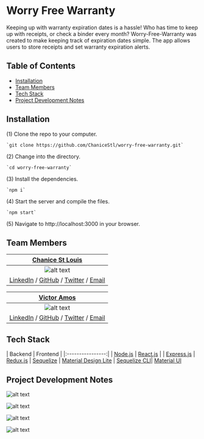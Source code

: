 # Worry Free Warranty

  Keeping up with warranty expiration dates is a hassle! Who has time to keep up with receipts, or check a binder every month? Worry-Free-Warranty was created to make keeping track of expiration dates simple. The app allows users to store receipts and set warranty expiration alerts.


## Table of Contents

  * [Installation](#installation)
  * [Team Members](#team-members)
  * [Tech Stack](#tech-stack)
  * [Project Development Notes](#project-development-notes)


## <a name="installation"></a>Installation
  (1) Clone the repo to your computer.

    `git clone https://github.com/ChaniceStl/worry-free-warranty.git`

  (2) Change into the directory.

    `cd worry-free-warranty`

  (3) Install the dependencies.

    `npm i`

  (4) Start the server and compile the files.

    `npm start`

  (5) Navigate to http://localhost:3000 in your browser.


## <a name="team-members"></a>Team Members


  | [Chanice St Louis](https://github.com/chanicestl "Chanice St Louis' GitHub") |
  |:----------------:|
  | ![alt text](https://s25.postimg.org/nkxznyrvf/chanice_stlouis.png "Chanice St Louis") |
  | [LinkedIn](https://www.linkedin.com/in/chanice-stlouis/) / [GitHub](https://github.com/chanicestl) / [Twitter](https://twitter.com/chanicestlouis) / [Email](mailto:chanicestlouis2020@gmail.com) |

  | [Victor Amos](https://github.com/victoramosjr "Victor Amos' GitHub") |
  |:-----------:|
  | ![alt text](https://s25.postimg.org/5n5jvttsr/victor_amos.png "Victor Amos") |
  | [LinkedIn](https://www.linkedin.com/in/victoramosjr/) / [GitHub](https://github.com/victoramosjr) / [Twitter](https://twitter.com/mrvictoramos) / [Email](mailto:victor@victoramos.com) |

## <a name="tech-stack"></a>Tech Stack

  | Backend | Frontend |
  |:----------------:|
  | [Node.js](https://github.com/nodejs/node) | [React.js](https://github.com/facebook/react) | 
  | [Express.js](https://github.com/expressjs/express) | [Redux.js](https://github.com/reactjs/redux) 
  | [Sequelize](https://github.com/sequelize/sequelize) | [Material Design Lite](https://getmdl.io/index.html) 
  | [Sequelize CLI](https://github.com/sequelize/cli)| [Material UI](http://www.material-ui.com/#/) 

## <a name="project-development-notes"></a>Project Development Notes

  ![alt text](https://s26.postimg.org/jl2653x15/login.png "Login Page")

  ![alt text](https://s26.postimg.org/d4t7f0ohl/signup_modal.png "Signup Modal")

  ![alt text](https://s26.postimg.org/j70u5icxl/user_profile.png "User Profile")

  ![alt text](https://s26.postimg.org/7qpttq9dl/add_new_warranty.png "New Warranty")




